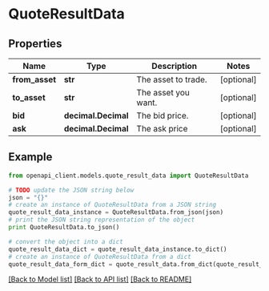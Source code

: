 # QuoteResultData


## Properties
Name | Type | Description | Notes
------------ | ------------- | ------------- | -------------
**from_asset** | **str** | The asset to trade. | [optional] 
**to_asset** | **str** | The asset you want. | [optional] 
**bid** | **decimal.Decimal** | The bid price. | [optional] 
**ask** | **decimal.Decimal** | The ask price | [optional] 

## Example

```python
from openapi_client.models.quote_result_data import QuoteResultData

# TODO update the JSON string below
json = "{}"
# create an instance of QuoteResultData from a JSON string
quote_result_data_instance = QuoteResultData.from_json(json)
# print the JSON string representation of the object
print QuoteResultData.to_json()

# convert the object into a dict
quote_result_data_dict = quote_result_data_instance.to_dict()
# create an instance of QuoteResultData from a dict
quote_result_data_form_dict = quote_result_data.from_dict(quote_result_data_dict)
```
[[Back to Model list]](../README.md#documentation-for-models) [[Back to API list]](../README.md#documentation-for-api-endpoints) [[Back to README]](../README.md)


